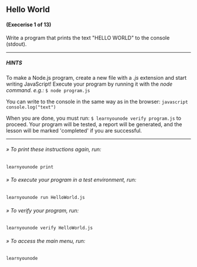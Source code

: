 ## Hello World
#### (Execerise 1 of 13)
Write a program that prints the text "HELLO WORLD" to the console (stdout).

---
##### HINTS
To make a Node.js program, create a new file with a *.js* extension and
start writing JavaScript! Execute your program by running it with the *node command. e.g.:*
    `$ node program.js`

You can write to the console in the same way as in the browser:
    ```javascript
    console.log("text")
    ```

When you are done, you must run: `$ learnyounode verify program.js` to proceed. Your program will be tested, a report will be generated, and
the lesson will be marked 'completed' if you are successful.

---
###### » To print these instructions again, run:
    learnyounode print
###### » To execute your program in a test environment, run:
    learnyounode run HelloWorld.js
###### » To verify your program, run:
    learnyounode verify HelloWorld.js
###### » To access the main menu, run:
    learnyounode
